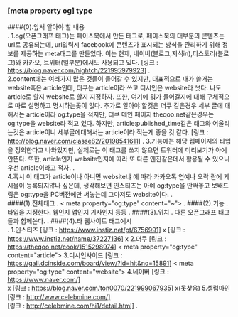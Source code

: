 ### [meta property og] type

####(0).앞서 알아야 할 내용  
.
    1.og(오픈그래프 태그)는 페이스북에서 만든 태그로, 페이스북의 대부분의 콘텐츠는 url로 공유되는데, url입력시 facebook에 콘텐츠가 표시되는 방식을 관리하기
        위해 정보를 제공하는 meta태그를 만들었다. 이는 현제, 네이버(블로그,지식in),티스토리(블로그)와 카카오, 트위터(일부분)에서도 사용되고 있다.
        [링크 : https://blog.naver.com/hightch/221995979923]
.        
    2.content에는 여러가지 많은 것들이 들어갈 수 있지만, 대표적으로 내가 쓸거는 website혹은 article인데, 더쿠는 article이라 쓰고 디시인은 website라 썻다.
        나도 article로 할지 website로 할지 지정하자. 또한, 여기에 뭐가 들어갈지에 대해 구체적으로 따로 설명하고 명시하는곳이 없다. 추가로 알아야 할것은 더쿠 같은경우 세부
        글에 대해서는 article이라 og:type을 적지만, 더쿠 메인 페이지 theqoo.net같은경우는 og:type을 website라 적고 있다. 하지만, article:published_time같은 태그와 어울리는것은
        article이니 세부글에대해서는 article이라 적는게 좋을 것 같다.
        [링크 : http://blog.naver.com/classe82/20198541611]
.
    3.기능에는 해당 웹페이지의 타입을 정의한다고 나와있지만, 실제로는 이 태그를 쓰지 않으면 트위터에 미리보기가 아예 안뜬다. 또한, article인지 website인지에 따라
        또 다른 엔진같은데서 활용될 수 있으니 우선 article이라고 적자.
.        
    4.혹시 이 태그가 article이나 아니면 website냐 에 따라 카카오톡 연예나 오락 란에 게시물이 등록되지않나 싶은데, 생각해보면 인스티즈는 아예 og:type을 안써놓고
        보배드림은 og:type을 PC버전에만 써놓는데 그마저도 website이다.
.        
####(1).전체태그
.
    < meta property="og:type" content="~">
.
####(2).기능
.
    타입을 지정한다. 웹인지 앱인지 기사인지 등등
.
####(3).위치
.
    다른 오픈그래프 태그들과 함께쓴다.
.
####(4).타 웹사이트 태그예시    
. 
        1.인스티즈
            [링크 : https://www.instiz.net/pt/6756991]
                x
            [링크 : https://www.instiz.net/name/37227136]
                x
        2.더쿠
            [링크 : https://theqoo.net/cook/1515298974]
                < meta property="og:type" content="article">
        3.디시인사이드
            [링크 : https://gall.dcinside.com/board/view/?id=hit&no=15891]
                < meta property="og:type" content="website">
        4.네이버
            [링크 : https://www.naver.com/]   
                x
            [링크 : https://blog.naver.com/ton0070/221999067935]
                x(못찾음)
        5.셀럽마인
            [링크 : http://www.celebmine.com/]   
            [링크 : http://celebmine.com/hi1/detail.html]
.